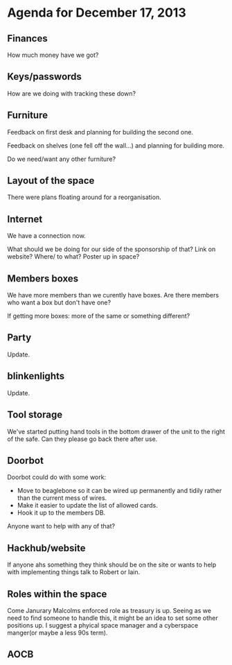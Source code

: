 # Agenda for December 17, 2013

## Finances

How much money have we got?

## Keys/passwords

How are we doing with tracking these down?

## Furniture

Feedback on first desk and planning for building the second one. 

Feedback on shelves (one fell off the wall...) and planning for building more.

Do we need/want any other furniture?

## Layout of the space

There were plans floating around for a reorganisation. 

## Internet

We have a connection now. 

What should we be doing for our side of the sponsorship of that? Link
on website? Where/ to what? Poster up in space?

## Members boxes

We have more members than we curently have boxes. Are there members
who want a box but don't have one?

If getting more boxes: more of the same or something different?

## Party

Update.

## blinkenlights

Update.

## Tool storage 

We've started putting hand tools in the bottom drawer of the unit to
the right of the safe. Can they please go back there after use.

## Doorbot

Doorbot could do with some work:

 - Move to beaglebone so it can be wired up permanently and tidily
   rather than the current mess of wires.
 - Make it easier to update the list of allowed cards.
 - Hook it up to the members DB. 

Anyone want to help with any of that?

## Hackhub/website

If anyone ahs something they think should be on the site or wants to
help with implementing things talk to Robert or Iain.

## Roles within the space

Come Janurary Malcolms enforced role as treasury is up. Seeing as we need to
find someone to handle this, it might be an idea to set some other positions
up. I suggest a phyical space manager and a cyberspace manger(or maybe a 
less 90s term).

## AOCB


